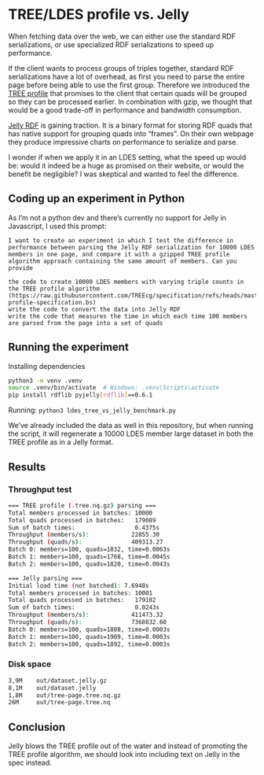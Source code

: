 # TREE/LDES profile vs. Jelly

When fetching data over the web, we can either use the standard RDF serializations, or use specialized RDF serializations to speed up performance.

If the client wants to process groups of triples together, standard RDF serializations have a lot of overhead, as first you need to parse the entire page before being able to use the first group. Therefore we introduced the [TREE profile](https://treecg.github.io/specification/profile) that promises to the client that certain quads will be grouped so they can be processed earlier. In combination with gzip, we thought that would be a good trade-off in performance and bandwidth consumption.

[Jelly RDF](https://jelly-rdf.github.io/) is gaining traction. It is a binary format for storing RDF quads that has native support for grouping quads into “frames”. On their own webpage they produce impressive charts on performance to serialize and parse.

I wonder if when we apply it in an LDES setting, what the speed up would be: would it indeed be a huge as promised on their website, or would the benefit be negligible? I was skeptical and wanted to feel the difference.


## Coding up an experiment in Python

As I’m not a python dev and there’s currently no support for Jelly in Javascript,
I used this prompt:

```
I want to create an experiment in which I test the difference in performance between parsing the Jelly RDF serialization for 10000 LDES members in one page, and compare it with a gzipped TREE profile algorithm approach containing the same amount of members. Can you provide

the code to create 10000 LDES members with varying triple counts in the TREE profile algorithm (https://raw.githubusercontent.com/TREEcg/specification/refs/heads/master/05-profile-specification.bs)
write the code to convert the data into Jelly RDF
write the code that measures the time in which each time 100 members are parsed from the page into a set of quads
```

## Running the experiment

Installing dependencies

```bash
python3 -m venv .venv
source .venv/bin/activate  # Windows: .venv\Scripts\activate
pip install rdflib pyjelly[rdflib]==0.6.1
```

Running: `python3 ldes_tree_vs_jelly_benchmark.py`

We’ve already included the data as well in this repository, but when running the script, it will regenerate a 10000 LDES member large dataset in both the TREE profile as in a Jelly format.

## Results

### Throughput test
```bash
=== TREE profile (.tree.nq.gz) parsing ===
Total members processed in batches: 10000
Total quads processed in batches:   179089
Sum of batch times:                 0.4375s
Throughput (members/s):            22855.30
Throughput (quads/s):              409313.27
Batch 0: members=100, quads=1832, time=0.0063s
Batch 1: members=100, quads=1768, time=0.0045s
Batch 2: members=100, quads=1820, time=0.0043s

=== Jelly parsing ===
Initial load time (not batched): 7.6948s
Total members processed in batches: 10001
Total quads processed in batches:   179102
Sum of batch times:                 0.0243s
Throughput (members/s):            411473.32
Throughput (quads/s):              7368832.60
Batch 0: members=100, quads=1808, time=0.0003s
Batch 1: members=100, quads=1909, time=0.0003s
Batch 2: members=100, quads=1892, time=0.0003s
```

### Disk space

```bash
3,9M    out/dataset.jelly.gz
8,1M    out/dataset.jelly
1,8M    out/tree-page.tree.nq.gz
26M     out/tree-page.tree.nq
```

## Conclusion

Jelly blows the TREE profile out of the water and instead of promoting the TREE profile algorithm, we should look into including text on Jelly in the spec instead.
